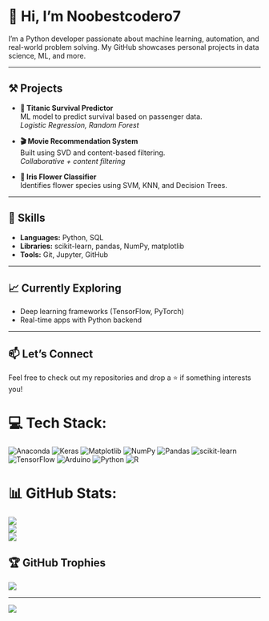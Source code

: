 # 👋 Hi, I’m Noobestcodero7

I’m a Python developer passionate about machine learning, automation, and real-world problem solving. My GitHub showcases personal projects in data science, ML, and more.

---

## ⚒️ Projects

- **🎯 Titanic Survival Predictor**  
  ML model to predict survival based on passenger data.  
  _Logistic Regression, Random Forest_

- **🎬 Movie Recommendation System**  
  Built using SVD and content-based filtering.  
  _Collaborative + content filtering_

- **🌸 Iris Flower Classifier**  
  Identifies flower species using SVM, KNN, and Decision Trees.

---

## 🧠 Skills

- **Languages:** Python, SQL  
- **Libraries:** scikit-learn, pandas, NumPy, matplotlib  
- **Tools:** Git, Jupyter, GitHub

---

## 📈 Currently Exploring

- Deep learning frameworks (TensorFlow, PyTorch)  
- Real-time apps with Python backend

---

## 📫 Let’s Connect

Feel free to check out my repositories and drop a ⭐ if something interests you!



# 💻 Tech Stack:
![Anaconda](https://img.shields.io/badge/Anaconda-%2344A833.svg?style=for-the-badge&logo=anaconda&logoColor=white) ![Keras](https://img.shields.io/badge/Keras-%23D00000.svg?style=for-the-badge&logo=Keras&logoColor=white) ![Matplotlib](https://img.shields.io/badge/Matplotlib-%23ffffff.svg?style=for-the-badge&logo=Matplotlib&logoColor=black) ![NumPy](https://img.shields.io/badge/numpy-%23013243.svg?style=for-the-badge&logo=numpy&logoColor=white) ![Pandas](https://img.shields.io/badge/pandas-%23150458.svg?style=for-the-badge&logo=pandas&logoColor=white) ![scikit-learn](https://img.shields.io/badge/scikit--learn-%23F7931E.svg?style=for-the-badge&logo=scikit-learn&logoColor=white) ![TensorFlow](https://img.shields.io/badge/TensorFlow-%23FF6F00.svg?style=for-the-badge&logo=TensorFlow&logoColor=white) ![Arduino](https://img.shields.io/badge/-Arduino-00979D?style=for-the-badge&logo=Arduino&logoColor=white) ![Python](https://img.shields.io/badge/python-3670A0?style=for-the-badge&logo=python&logoColor=ffdd54) ![R](https://img.shields.io/badge/r-%23276DC3.svg?style=for-the-badge&logo=r&logoColor=white)
# 📊 GitHub Stats:
![](https://github-readme-stats.vercel.app/api?username=Noobestcodero7&theme=synthwave&hide_border=false&include_all_commits=false&count_private=false)<br/>
![](https://nirzak-streak-stats.vercel.app/?user=Noobestcodero7&theme=synthwave&hide_border=false)<br/>
![](https://github-readme-stats.vercel.app/api/top-langs/?username=Noobestcodero7&theme=synthwave&hide_border=false&include_all_commits=false&count_private=false&layout=compact)

## 🏆 GitHub Trophies
![](https://github-profile-trophy.vercel.app/?username=Noobestcodero7&theme=radical&no-frame=false&no-bg=true&margin-w=4)

---
[![](https://visitcount.itsvg.in/api?id=Noobestcodero7&icon=0&color=0)](https://visitcount.itsvg.in)

<!-- Proudly created with GPRM ( https://gprm.itsvg.in ) -->
